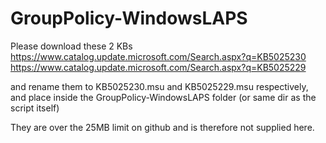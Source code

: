 # GroupPolicy-WindowsLAPS

Please download these 2 KBs
https://www.catalog.update.microsoft.com/Search.aspx?q=KB5025230
https://www.catalog.update.microsoft.com/Search.aspx?q=KB5025229

and rename them to KB5025230.msu and KB5025229.msu respectively, and place inside the GroupPolicy-WindowsLAPS folder (or same dir as the script itself)

They are over the 25MB limit on github and is therefore not supplied here.
